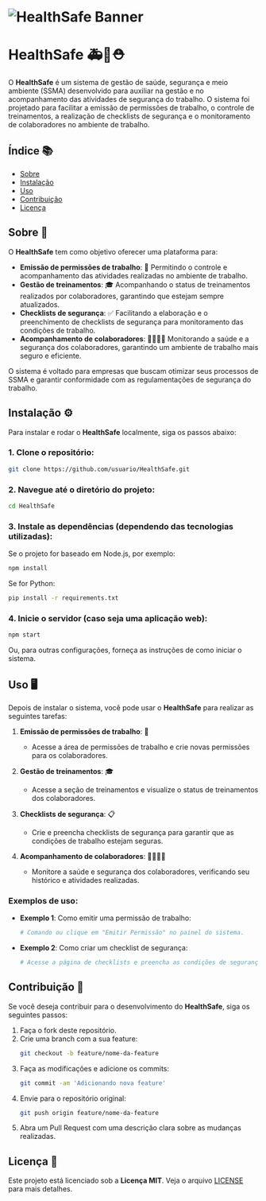 # ![HealthSafe Banner](https://via.placeholder.com/1200x300.png?text=HealthSafe+Banner)  

# HealthSafe 🚑💼⛑️

O **HealthSafe** é um sistema de gestão de saúde, segurança e meio ambiente (SSMA) desenvolvido para auxiliar na gestão e no acompanhamento das atividades de segurança do trabalho. O sistema foi projetado para facilitar a emissão de permissões de trabalho, o controle de treinamentos, a realização de checklists de segurança e o monitoramento de colaboradores no ambiente de trabalho.

## Índice 📚
- [Sobre](#sobre)
- [Instalação](#instalação)
- [Uso](#uso)
- [Contribuição](#contribuição)
- [Licença](#licença)

## Sobre 🧐

O **HealthSafe** tem como objetivo oferecer uma plataforma para:
- **Emissão de permissões de trabalho**: 🔐 Permitindo o controle e acompanhamento das atividades realizadas no ambiente de trabalho.
- **Gestão de treinamentos**: 🎓 Acompanhando o status de treinamentos realizados por colaboradores, garantindo que estejam sempre atualizados.
- **Checklists de segurança**: ✅ Facilitando a elaboração e o preenchimento de checklists de segurança para monitoramento das condições de trabalho.
- **Acompanhamento de colaboradores**: 👷‍♂️👷‍♀️ Monitorando a saúde e a segurança dos colaboradores, garantindo um ambiente de trabalho mais seguro e eficiente.

O sistema é voltado para empresas que buscam otimizar seus processos de SSMA e garantir conformidade com as regulamentações de segurança do trabalho.

## Instalação ⚙️

Para instalar e rodar o **HealthSafe** localmente, siga os passos abaixo:

### 1. Clone o repositório:
```bash
git clone https://github.com/usuario/HealthSafe.git
```

### 2. Navegue até o diretório do projeto:
```bash
cd HealthSafe
```

### 3. Instale as dependências (dependendo das tecnologias utilizadas):
Se o projeto for baseado em Node.js, por exemplo:
```bash
npm install
```

Se for Python:
```bash
pip install -r requirements.txt
```

### 4. Inicie o servidor (caso seja uma aplicação web):
```bash
npm start
```

Ou, para outras configurações, forneça as instruções de como iniciar o sistema.

## Uso 🖥️

Depois de instalar o sistema, você pode usar o **HealthSafe** para realizar as seguintes tarefas:

1. **Emissão de permissões de trabalho**: 🔏
   - Acesse a área de permissões de trabalho e crie novas permissões para os colaboradores.
   
2. **Gestão de treinamentos**: 🎓
   - Acesse a seção de treinamentos e visualize o status de treinamentos dos colaboradores.
   
3. **Checklists de segurança**: 📋
   - Crie e preencha checklists de segurança para garantir que as condições de trabalho estejam seguras.

4. **Acompanhamento de colaboradores**: 👷‍♀️👷‍♂️
   - Monitore a saúde e segurança dos colaboradores, verificando seu histórico e atividades realizadas.

### Exemplos de uso:
- **Exemplo 1**: Como emitir uma permissão de trabalho:
   ```bash
   # Comando ou clique em "Emitir Permissão" no painel do sistema.
   ```

- **Exemplo 2**: Como criar um checklist de segurança:
   ```bash
   # Acesse a página de checklists e preencha as condições de segurança conforme necessário.
   ```

## Contribuição 🤝

Se você deseja contribuir para o desenvolvimento do **HealthSafe**, siga os seguintes passos:

1. Faça o fork deste repositório.
2. Crie uma branch com a sua feature:
   ```bash
   git checkout -b feature/nome-da-feature
   ```
3. Faça as modificações e adicione os commits:
   ```bash
   git commit -am 'Adicionando nova feature'
   ```
4. Envie para o repositório original:
   ```bash
   git push origin feature/nome-da-feature
   ```
5. Abra um Pull Request com uma descrição clara sobre as mudanças realizadas.

## Licença 📄

Este projeto está licenciado sob a **Licença MIT**. Veja o arquivo [LICENSE](LICENSE) para mais detalhes.